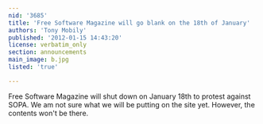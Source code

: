```yaml
---
nid: '3685'
title: 'Free Software Magazine will go blank on the 18th of January'
authors: 'Tony Mobily'
published: '2012-01-15 14:43:20'
license: verbatim_only
section: announcements
main_image: b.jpg
listed: 'true'

---
```

Free Software Magazine will shut down on January 18th to protest against SOPA.
We am not sure what we will be putting on the site yet. However, the contents won't be there.

